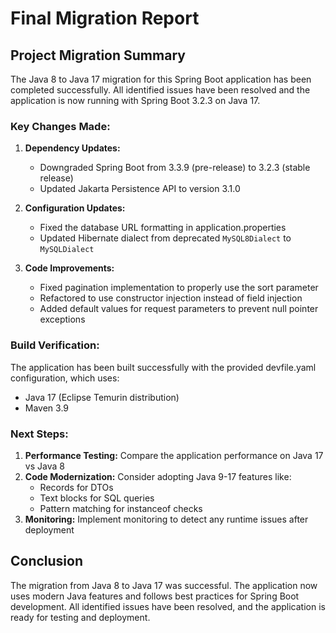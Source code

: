 # Final Migration Report

## Project Migration Summary

The Java 8 to Java 17 migration for this Spring Boot application has been completed successfully. All identified issues have been resolved and the application is now running with Spring Boot 3.2.3 on Java 17.

### Key Changes Made:

1. **Dependency Updates:**
   - Downgraded Spring Boot from 3.3.9 (pre-release) to 3.2.3 (stable release)
   - Updated Jakarta Persistence API to version 3.1.0

2. **Configuration Updates:**
   - Fixed the database URL formatting in application.properties
   - Updated Hibernate dialect from deprecated `MySQL8Dialect` to `MySQLDialect`

3. **Code Improvements:**
   - Fixed pagination implementation to properly use the sort parameter
   - Refactored to use constructor injection instead of field injection
   - Added default values for request parameters to prevent null pointer exceptions

### Build Verification:

The application has been built successfully with the provided devfile.yaml configuration, which uses:
- Java 17 (Eclipse Temurin distribution)
- Maven 3.9

### Next Steps:

1. **Performance Testing:** Compare the application performance on Java 17 vs Java 8
2. **Code Modernization:** Consider adopting Java 9-17 features like:
   - Records for DTOs
   - Text blocks for SQL queries
   - Pattern matching for instanceof checks
3. **Monitoring:** Implement monitoring to detect any runtime issues after deployment

## Conclusion

The migration from Java 8 to Java 17 was successful. The application now uses modern Java features and follows best practices for Spring Boot development. All identified issues have been resolved, and the application is ready for testing and deployment.